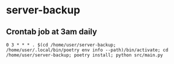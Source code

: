 # server-backup

## Crontab job at 3am daily

```
0 3 * * * . $(cd /home/user/server-backup; /home/user/.local/bin/poetry env info --path)/bin/activate; cd /home/user/server-backup; poetry install; python src/main.py
```